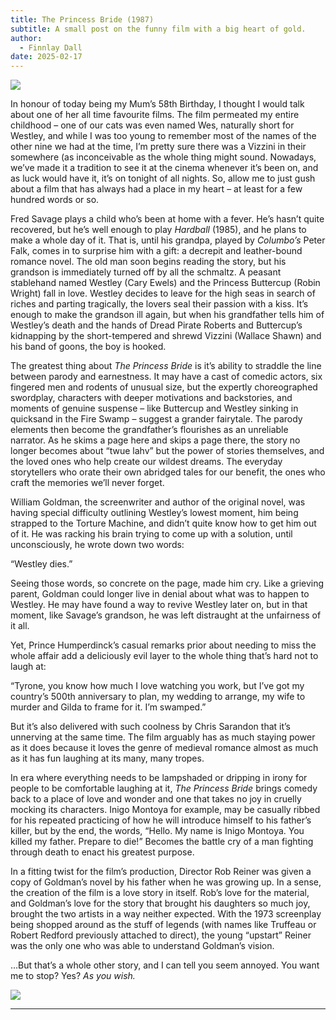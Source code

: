 ```yaml
---
title: The Princess Bride (1987)
subtitle: A small post on the funny film with a big heart of gold.
author:
  - Finnlay Dall
date: 2025-02-17
---
```

[![](https://substackcdn.com/image/fetch/w_1456,c_limit,f_auto,q_auto:good,fl_progressive:steep/https%3A%2F%2Fsubstack-post-media.s3.amazonaws.com%2Fpublic%2Fimages%2F2f034fbf-5421-4ad3-bbe3-65c72483aece_1920x1080.jpeg)](https://substackcdn.com/image/fetch/f_auto,q_auto:good,fl_progressive:steep/https%3A%2F%2Fsubstack-post-media.s3.amazonaws.com%2Fpublic%2Fimages%2F2f034fbf-5421-4ad3-bbe3-65c72483aece_1920x1080.jpeg)

In honour of today being my Mum’s 58th Birthday, I thought I would talk about one of her all time favourite films. The film permeated my entire childhood – one of our cats was even named Wes, naturally short for Westley, and while I was too young to remember most of the names of the other nine we had at the time, I’m pretty sure there was a Vizzini in their somewhere (as inconceivable as the whole thing might sound. Nowadays, we’ve made it a tradition to see it at the cinema whenever it’s been on, and as luck would have it, it’s on tonight of all nights. So, allow me to just gush about a film that has always had a place in my heart – at least for a few hundred words or so.

Fred Savage plays a child who’s been at home with a fever. He’s hasn’t quite recovered, but he’s well enough to play _Hardball_ (1985), and he plans to make a whole day of it. That is, until his grandpa, played by _Columbo’s_ Peter Falk, comes in to surprise him with a gift: a decrepit and leather-bound romance novel. The old man soon begins reading the story, but his grandson is immediately turned off by all the schmaltz. A peasant stablehand named Westley (Cary Ewels) and the Princess Buttercup (Robin Wright) fall in love. Westley decides to leave for the high seas in search of riches and parting tragically, the lovers seal their passion with a kiss. It’s enough to make the grandson ill again, but when his grandfather tells him of Westley’s death and the hands of Dread Pirate Roberts and Buttercup’s kidnapping by the short-tempered and shrewd Vizzini (Wallace Shawn) and his band of goons, the boy is hooked.

The greatest thing about _The Princess Bride_ is it’s ability to straddle the line between parody and earnestness. It may have a cast of comedic actors, six fingered men and rodents of unusual size, but the expertly choreographed swordplay, characters with deeper motivations and backstories, and moments of genuine suspense – like Buttercup and Westley sinking in quicksand in the Fire Swamp – suggest a grander fairytale. The parody elements then become the grandfather’s flourishes as an unreliable narrator. As he skims a page here and skips a page there, the story no longer becomes about “twue lahv” but the power of stories themselves, and the loved ones who help create our wildest dreams. The everyday storytellers who orate their own abridged tales for our benefit, the ones who craft the memories we’ll never forget.

William Goldman, the screenwriter and author of the original novel, was having special difficulty outlining Westley’s lowest moment, him being strapped to the Torture Machine, and didn’t quite know how to get him out of it. He was racking his brain trying to come up with a solution, until unconsciously, he wrote down two words:

“Westley dies.”

Seeing those words, so concrete on the page, made him cry. Like a grieving parent, Goldman could longer live in denial about what was to happen to Westley. He may have found a way to revive Westley later on, but in that moment, like Savage’s grandson, he was left distraught at the unfairness of it all.

Yet, Prince Humperdinck’s casual remarks prior about needing to miss the whole affair add a deliciously evil layer to the whole thing that’s hard not to laugh at:

“Tyrone, you know how much I love watching you work, but I’ve got my country’s 500th anniversary to plan, my wedding to arrange, my wife to murder and Gilda to frame for it. I’m swamped.”

But it’s also delivered with such coolness by Chris Sarandon that it’s unnerving at the same time. The film arguably has as much staying power as it does because it loves the genre of medieval romance almost as much as it has fun laughing at its many, many tropes.

In era where everything needs to be lampshaded or dripping in irony for people to be comfortable laughing at it, _The Princess Bride_ brings comedy back to a place of love and wonder and one that takes no joy in cruelly mocking its characters. Inigo Montoya for example, may be casually ribbed for his repeated practicing of how he will introduce himself to his father’s killer, but by the end, the words, “Hello. My name is Inigo Montoya. You killed my father. Prepare to die!” Becomes the battle cry of a man fighting through death to enact his greatest purpose. 

In a fitting twist for the film’s production, Director Rob Reiner was given a copy of Goldman’s novel by his father when he was growing up. In a sense, the creation of the film is a love story in itself. Rob’s love for the material, and Goldman’s love for the story that brought his daughters so much joy, brought the two artists in a way neither expected. With the 1973 screenplay being shopped around as the stuff of legends (with names like Truffeau or Robert Redford previously attached to direct), the young “upstart” Reiner was the only one who was able to understand Goldman’s vision. 

…But that’s a whole other story, and I can tell you seem annoyed. You want me to stop? Yes? _As you wish._

[![](https://substackcdn.com/image/fetch/w_1456,c_limit,f_auto,q_auto:good,fl_progressive:steep/https%3A%2F%2Fsubstack-post-media.s3.amazonaws.com%2Fpublic%2Fimages%2Fa15c26f2-6176-4d1a-91f6-815ddc1ab49f_1920x1080.jpeg)](https://substackcdn.com/image/fetch/f_auto,q_auto:good,fl_progressive:steep/https%3A%2F%2Fsubstack-post-media.s3.amazonaws.com%2Fpublic%2Fimages%2Fa15c26f2-6176-4d1a-91f6-815ddc1ab49f_1920x1080.jpeg)

* * *
